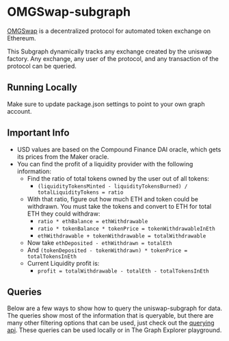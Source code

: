 # OMGSwap-subgraph

[OMGSwap](https://omgswao.com/) is a decentralized protocol for automated token exchange on Ethereum.

This Subgraph dynamically tracks any exchange created by the uniswap factory. Any exchange, any user of the protocol, and any transaction of the protocol can be queried.

## Running Locally

Make sure to update package.json settings to point to your own graph account.

## Important Info

- USD values are based on the Compound Finance DAI oracle, which gets its prices from the Maker oracle.
- You can find the profit of a liquidity provider with the following information:
  - Find the ratio of total tokens owned by the user out of all tokens:
    - `(liquidityTokensMinted - liquidityTokensBurned) / totalLiquidityTokens = ratio`
  - With that ratio, figure out how much ETH and token could be withdrawn. You must take the tokens and convert to ETH for total ETH they could withdraw:
    - `ratio * ethBalance = ethWithdrawable`
    - `ratio * tokenBalance * tokenPrice = tokenWithdrawableInEth`
    - `ethWithdrawable + tokenWithdrawable = totalWithdrawable`
  - Now take `ethDeposited - ethWithdrawn = totalEth`
  - And `(tokenDeposited - tokenWithdrawn) * tokenPrice = totalTokensInEth`
  - Current Liquidity profit is:
    - `profit = totalWithdrawable - totalEth - totalTokensInEth`


## Queries

Below are a few ways to show how to query the uniswap-subgraph for data. The queries show most of the information that is queryable, but there are many other filtering options that can be used, just check out the [querying api](https://thegraph.com/docs/graphql-api). These queries can be used locally or in The Graph Explorer playground.



